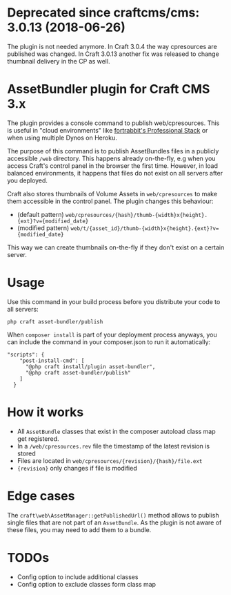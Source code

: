 # Deprecated since craftcms/cms: 3.0.13 (2018-06-26)

The plugin is not needed anymore.
In Craft 3.0.4 the way cpresources are published was changed. In Craft 3.0.13 another fix was released to change thumbnail delivery in the CP as well.





# AssetBundler plugin for Craft CMS 3.x

The plugin provides a console command to publish web/cpresources. This is useful in "cloud environments" like [fortrabbit's Professional Stack](https://www.fortrabbit.com/pricing-pro) or when using multiple Dynos on Heroku.

The purpose of this command is to publish AssetBundles files in a publicly accessible `/web` directory.
This happens already on-the-fly, e.g when you access Craft's control panel in the browser the first time. 
However, in load balanced environments, it happens that files do not exist on all servers after you deployed.

Craft also stores thumbnails of Volume Assets in `web/cpresources` to make them accessible in the control panel. The plugin changes this behaviour: 

* (default pattern)  `web/cpresources/{hash}/thumb-{width}x{height}.{ext}?v={modified_date}`
* (modified pattern) `web/t/{asset_id}/thumb-{width}x{height}.{ext}?v={modified_date}`

This way we can create thumbnails on-the-fly if they don't exist on a certain server.


# Usage

Use this command in your build process before you distribute your code to all servers:
```
php craft asset-bundler/publish
```

When `composer install` is part of your deployment process anyways, you can include the command in your composer.json to run it automatically:
```
"scripts": {    
    "post-install-cmd": [
      "@php craft install/plugin asset-bundler",
      "@php craft asset-bundler/publish"
    ]
  }
```

# How it works

* All `AssetBundle` classes that exist in the composer autoload class map get registered.
* In a `/web/cpresources.rev` file the timestamp of the latest revision is stored
* Files are located in `web/cpresources/{revision}/{hash}/file.ext`
* `{revision}` only changes if file is modified


# Edge cases

The `craft\web\AssetManager::getPublishedUrl()` method allows to publish single files that are not part of an `AssetBundle`.
As the plugin is not aware of these files, you may need to add them to a bundle.


# TODOs

* Config option to include additional classes
* Config option to exclude classes form class map 



